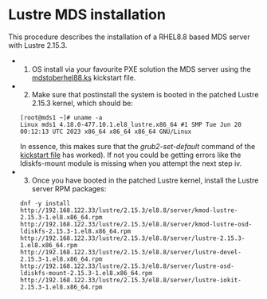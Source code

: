 # Lustre MDS installation

This procedure describes the installation of a RHEL8.8 based MDS server with Lustre 2.15.3. 

- 1) OS install via your favourite PXE solution the MDS server using the [mdstoberhel88.ks](hpcansible/files/kickstarts/mdstoberhel88.ks) kickstart file.  
- 2) Make sure that postinstall the system is booted in the patched Lustre 2.15.3 kernel, which should be: 
  ``` 
  [root@mds1 ~]# uname -a
  Linux mds1 4.18.0-477.10.1.el8_lustre.x86_64 #1 SMP Tue Jun 20 00:12:13 UTC 2023 x86_64 x86_64 x86_64 GNU/Linux
  ```
  In essence, this makes sure that the *grub2-set-default* command of the [kickstart file](hpcansible/files/kickstarts/mdstoberhel88.ks) has worked). If not you could be getting errors like the ldiskfs-mount module is missing when you attempt the next step iv.
- 3) Once you have booted in the patched Lustre kernel, install the Lustre server RPM packages:
  ```
  dnf -y install http://192.168.122.33/lustre/2.15.3/el8.8/server/kmod-lustre-2.15.3-1.el8.x86_64.rpm http://192.168.122.33/lustre/2.15.3/el8.8/server/kmod-lustre-osd-ldiskfs-2.15.3-1.el8.x86_64.rpm http://192.168.122.33/lustre/2.15.3/el8.8/server/lustre-2.15.3-1.el8.x86_64.rpm http://192.168.122.33/lustre/2.15.3/el8.8/server/lustre-devel-2.15.3-1.el8.x86_64.rpm http://192.168.122.33/lustre/2.15.3/el8.8/server/lustre-osd-ldiskfs-mount-2.15.3-1.el8.x86_64.rpm http://192.168.122.33/lustre/2.15.3/el8.8/server/lustre-iokit-2.15.3-1.el8.x86_64.rpm 
  ```


